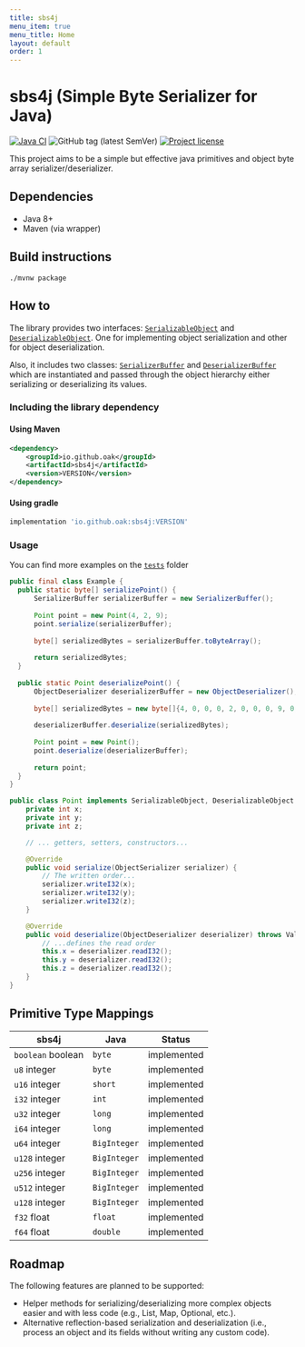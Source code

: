 ```yaml
---
title: sbs4j
menu_item: true
menu_title: Home
layout: default
order: 1
---
```

# sbs4j (Simple Byte Serializer for Java)

[![Java CI](https://github.com/oak/sbs4j/actions/workflows/build.yml/badge.svg)](https://github.com/oak/sbs4j/actions/workflows/build.yml)
![GitHub tag (latest SemVer)](https://img.shields.io/github/v/tag/oak/sbs4j?sort=semver)
[![Project license](https://img.shields.io/badge/license-Apache%202-blue)](https://www.apache.org/licenses/LICENSE-2.0.txt)

This project aims to be a simple but effective java primitives and object byte array serializer/deserializer.

## Dependencies

- Java 8+
- Maven (via wrapper)

## Build instructions

```
./mvnw package
```

## How to

The library provides two interfaces: [`SerializableObject`] and [`DeserializableObject`]. One for implementing object
serialization and other for object deserialization.

Also, it includes two classes: [`SerializerBuffer`] and [`DeserializerBuffer`] which are instantiated and passed through
the object hierarchy either serializing or deserializing its values.

### Including the library dependency

#### Using Maven

``` xml
<dependency>
    <groupId>io.github.oak</groupId>
    <artifactId>sbs4j</artifactId>
    <version>VERSION</version>
</dependency>
```

#### Using gradle

``` groovy
implementation 'io.github.oak:sbs4j:VERSION'
```

### Usage

You can find more examples on the [`tests`] folder

``` java
public final class Example {
  public static byte[] serializePoint() {
      SerializerBuffer serializerBuffer = new SerializerBuffer();
      
      Point point = new Point(4, 2, 9);
      point.serialize(serializerBuffer);
      
      byte[] serializedBytes = serializerBuffer.toByteArray();
      
      return serializedBytes;
  }
  
  public static Point deserializePoint() {
      ObjectDeserializer deserializerBuffer = new ObjectDeserializer();
      
      byte[] serializedBytes = new byte[]{4, 0, 0, 0, 2, 0, 0, 0, 9, 0, 0, 0};
      
      deserializerBuffer.deserialize(serializedBytes);    
  
      Point point = new Point();
      point.deserialize(deserializerBuffer);
      
      return point;
  }
}

public class Point implements SerializableObject, DeserializableObject {
    private int x;
    private int y;
    private int z;

    // ... getters, setters, constructors...

    @Override
    public void serialize(ObjectSerializer serializer) {
        // The written order...
        serializer.writeI32(x);
        serializer.writeI32(y);
        serializer.writeI32(z);
    }

    @Override
    public void deserialize(ObjectDeserializer deserializer) throws ValueDeserializationException {
        // ...defines the read order
        this.x = deserializer.readI32();
        this.y = deserializer.readI32();
        this.z = deserializer.readI32();
    }
}
```

## Primitive Type Mappings

| sbs4j                 | Java         | Status      |
|-----------------------|--------------|-------------|
| `boolean` boolean     | `byte`       | implemented |
| `u8` integer          | `byte`       | implemented |
| `u16` integer         | `short`      | implemented |
| `i32` integer         | `int`        | implemented |
| `u32` integer         | `long`       | implemented |
| `i64` integer         | `long`       | implemented |
| `u64` integer         | `BigInteger` | implemented |
| `u128` integer        | `BigInteger` | implemented |
| `u256` integer        | `BigInteger` | implemented |
| `u512` integer        | `BigInteger` | implemented |
| `u128` integer        | `BigInteger` | implemented |
| `f32` float           | `float`      | implemented |
| `f64` float           | `double`     | implemented |

## Roadmap

The following features are planned to be supported:

- Helper methods for serializing/deserializing more complex objects easier and with less code (e.g., List, Map,
  Optional, etc.).
- Alternative reflection-based serialization and deserialization (i.e., process an object and its fields without writing any custom
  code).

[`SerializerBuffer`]: https://github.com/oak/sbs4j/blob/master/src/main/java/dev/oak3/sbs4j/SerializerBuffer.java

[`DeserializerBuffer`]: https://github.com/oak/sbs4j/blob/master/src/main/java/dev/oak3/sbs4j/DeserializerBuffer.java

[`SerializableObject`]: https://github.com/oak/sbs4j/blob/master/src/main/java/dev/oak3/sbs4j/interfaces/SerializableObject.java

[`DeserializableObject`]: https://github.com/oak/sbs4j/blob/master/src/main/java/dev/oak3/sbs4j/interfaces/DeserializableObject.java

[`tests`]: https://github.com/oak/sbs4j/blob/master/src/test/java/dev/oak3/sbs4j/